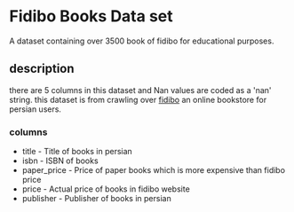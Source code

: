 # Fidibo Books Data set

A dataset containing over 3500 book of fidibo for educational purposes.

## description

there are 5 columns in this dataset and Nan values are coded as a 'nan' string. this dataset is from crawling over [fidibo](http://www.fidibo.com/) an online bookstore for persian users.

### columns

* title - Title of books in persian
* isbn - ISBN of books
* paper_price - Price of paper books which is more expensive than fidibo price
* price - Actual price of books in fidibo website
* publisher - Publisher of books in persian

